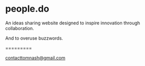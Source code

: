 people.do
=========

An ideas sharing website designed to inspire innovation through collaboration.

And to overuse buzzwords.

=========

contacttomnash@gmail.com
